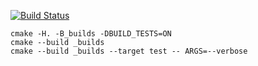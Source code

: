[![Build Status](https://travis-ci.org/Djabri/queue_t.svg?branch=master)](https://travis-ci.org/Djabri/queue_t)

```
cmake -H. -B_builds -DBUILD_TESTS=ON
cmake --build _builds
cmake --build _builds --target test -- ARGS=--verbose
```
